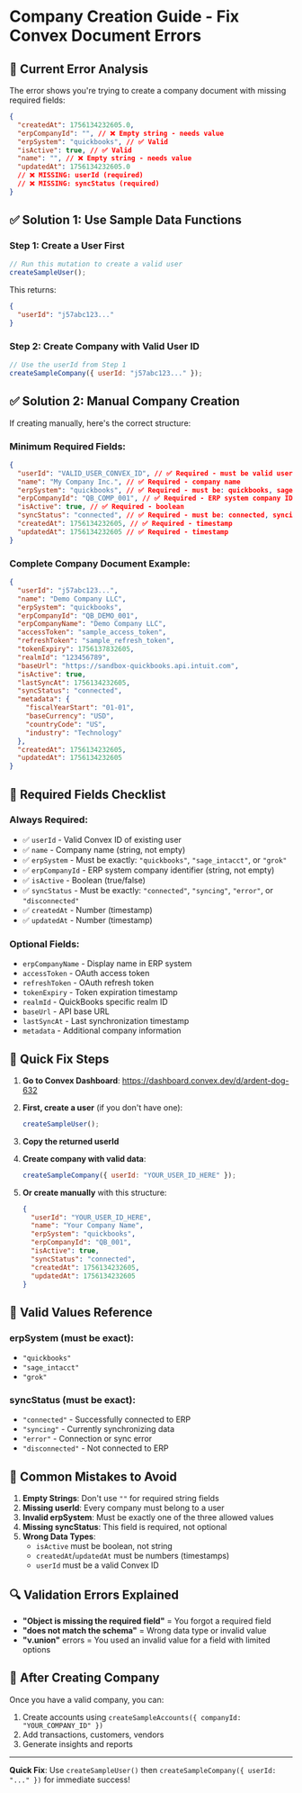 # Company Creation Guide - Fix Convex Document Errors

## 🚨 **Current Error Analysis**

The error shows you're trying to create a company document with missing required fields:

```json
{
  "createdAt": 1756134232605.0,
  "erpCompanyId": "", // ❌ Empty string - needs value
  "erpSystem": "quickbooks", // ✅ Valid
  "isActive": true, // ✅ Valid
  "name": "", // ❌ Empty string - needs value
  "updatedAt": 1756134232605.0
  // ❌ MISSING: userId (required)
  // ❌ MISSING: syncStatus (required)
}
```

## ✅ **Solution 1: Use Sample Data Functions**

### Step 1: Create a User First

```javascript
// Run this mutation to create a valid user
createSampleUser();
```

This returns:

```json
{
  "userId": "j57abc123..."
}
```

### Step 2: Create Company with Valid User ID

```javascript
// Use the userId from Step 1
createSampleCompany({ userId: "j57abc123..." });
```

## ✅ **Solution 2: Manual Company Creation**

If creating manually, here's the correct structure:

### **Minimum Required Fields:**

```json
{
  "userId": "VALID_USER_CONVEX_ID", // ✅ Required - must be valid user ID
  "name": "My Company Inc.", // ✅ Required - company name
  "erpSystem": "quickbooks", // ✅ Required - must be: quickbooks, sage_intacct, or grok
  "erpCompanyId": "QB_COMP_001", // ✅ Required - ERP system company ID
  "isActive": true, // ✅ Required - boolean
  "syncStatus": "connected", // ✅ Required - must be: connected, syncing, error, or disconnected
  "createdAt": 1756134232605, // ✅ Required - timestamp
  "updatedAt": 1756134232605 // ✅ Required - timestamp
}
```

### **Complete Company Document Example:**

```json
{
  "userId": "j57abc123...",
  "name": "Demo Company LLC",
  "erpSystem": "quickbooks",
  "erpCompanyId": "QB_DEMO_001",
  "erpCompanyName": "Demo Company LLC",
  "accessToken": "sample_access_token",
  "refreshToken": "sample_refresh_token",
  "tokenExpiry": 1756137832605,
  "realmId": "123456789",
  "baseUrl": "https://sandbox-quickbooks.api.intuit.com",
  "isActive": true,
  "lastSyncAt": 1756134232605,
  "syncStatus": "connected",
  "metadata": {
    "fiscalYearStart": "01-01",
    "baseCurrency": "USD",
    "countryCode": "US",
    "industry": "Technology"
  },
  "createdAt": 1756134232605,
  "updatedAt": 1756134232605
}
```

## 🔧 **Required Fields Checklist**

### **Always Required:**

- ✅ `userId` - Valid Convex ID of existing user
- ✅ `name` - Company name (string, not empty)
- ✅ `erpSystem` - Must be exactly: `"quickbooks"`, `"sage_intacct"`, or `"grok"`
- ✅ `erpCompanyId` - ERP system company identifier (string, not empty)
- ✅ `isActive` - Boolean (true/false)
- ✅ `syncStatus` - Must be exactly: `"connected"`, `"syncing"`, `"error"`, or `"disconnected"`
- ✅ `createdAt` - Number (timestamp)
- ✅ `updatedAt` - Number (timestamp)

### **Optional Fields:**

- `erpCompanyName` - Display name in ERP system
- `accessToken` - OAuth access token
- `refreshToken` - OAuth refresh token
- `tokenExpiry` - Token expiration timestamp
- `realmId` - QuickBooks specific realm ID
- `baseUrl` - API base URL
- `lastSyncAt` - Last synchronization timestamp
- `metadata` - Additional company information

## 🎯 **Quick Fix Steps**

1. **Go to Convex Dashboard**: https://dashboard.convex.dev/d/ardent-dog-632

2. **First, create a user** (if you don't have one):

   ```javascript
   createSampleUser();
   ```

3. **Copy the returned userId**

4. **Create company with valid data**:

   ```javascript
   createSampleCompany({ userId: "YOUR_USER_ID_HERE" });
   ```

5. **Or create manually** with this structure:
   ```json
   {
     "userId": "YOUR_USER_ID_HERE",
     "name": "Your Company Name",
     "erpSystem": "quickbooks",
     "erpCompanyId": "QB_001",
     "isActive": true,
     "syncStatus": "connected",
     "createdAt": 1756134232605,
     "updatedAt": 1756134232605
   }
   ```

## 📝 **Valid Values Reference**

### **erpSystem** (must be exact):

- `"quickbooks"`
- `"sage_intacct"`
- `"grok"`

### **syncStatus** (must be exact):

- `"connected"` - Successfully connected to ERP
- `"syncing"` - Currently synchronizing data
- `"error"` - Connection or sync error
- `"disconnected"` - Not connected to ERP

## 🚨 **Common Mistakes to Avoid**

1. **Empty Strings**: Don't use `""` for required string fields
2. **Missing userId**: Every company must belong to a user
3. **Invalid erpSystem**: Must be exactly one of the three allowed values
4. **Missing syncStatus**: This field is required, not optional
5. **Wrong Data Types**:
   - `isActive` must be boolean, not string
   - `createdAt`/`updatedAt` must be numbers (timestamps)
   - `userId` must be a valid Convex ID

## 🔍 **Validation Errors Explained**

- **"Object is missing the required field"** = You forgot a required field
- **"does not match the schema"** = Wrong data type or invalid value
- **"v.union"** errors = You used an invalid value for a field with limited options

## 🚀 **After Creating Company**

Once you have a valid company, you can:

1. Create accounts using `createSampleAccounts({ companyId: "YOUR_COMPANY_ID" })`
2. Add transactions, customers, vendors
3. Generate insights and reports

---

**Quick Fix**: Use `createSampleUser()` then `createSampleCompany({ userId: "..." })` for immediate success!
